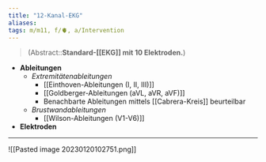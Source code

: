 ```yaml
---
title: "12-Kanal-EKG"
aliases: 
tags: m/m11, f/🫀, a/Intervention
---
```

> (Abstract::**Standard-[[EKG]] mit 10 Elektroden.**)
- **Ableitungen**
	- *Extremitätenableitungen*
		- [[Einthoven-Ableitungen (I, II, III)]]
		- [[Goldberger-Ableitungen (aVL, aVR, aVF)]]
		- Benachbarte Ableitungen mittels [[Cabrera-Kreis]] beurteilbar
	- *Brustwandableitungen*
		- [[Wilson-Ableitungen (V1-V6)]]
- **Elektroden**
---
![[Pasted image 20230120102751.png]]